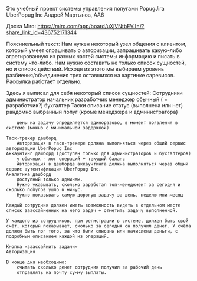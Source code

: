 Это учебный проект системы управления попугами PopugJira UberPopug Inc
Андрей Мартынов, AA6

Доска Miro:
    https://miro.com/app/board/uXjVNtbEVlI=/?share_link_id=436752171344

Поясниельный текст:
    Нам нужен некоторый узел общения с клиентом, который умеет спрашивать о авторизации,
    запрашивать какую-либо агрегированную из разных частей системы информацию и
    писать в систему что-либо.
    Нам нужно составить не только список сущностей, но и список действий.
    Исходя из этого мы выбираем уровень разбиения/объединения трех оставшихся на картинке саревисов.
    Рассылка работает отдельно.

Здесь я выписал для себя некоторый список сущностей:
    Сотрудники
        администратор
        начальник
        разработчик
        менеджер
        обычный ( = разработчик?)
        бухгалтер
    Таски
        описание
        статус (выполнена или нет)
        рандомно выбранный попуг (кроме менеджера и администратора)

        цены на задачу определяется единоразово, в момент появления в системе (можно с минимальной задержкой)

    Таск-трекер дашборд
        Авторизация в таск-трекере должна выполняться через общий сервис авторизации UberPopug Inc
    Аккаунтинг дашборд (доступен только для администраторов и бухгалтеров)
        у обычных - лог операций + текущий баланс
        Авторизация в дешборде аккаунтинга должна выполняться через общий сервис аутентификации UberPopug Inc.
    Аналитика дашборд
        доступный только админам.
        Нужно указывать, сколько заработал топ-менеджмент за сегодня и сколько попугов ушло в минус.
        Нужно показывать самую дорогую задачу за день, неделю или месяц

    Каждый сотрудник должен иметь возможность видеть в отдельном месте список заассайненных на него задач + отметить задачу выполненной.

    У каждого из сотрудников, при регистрации в системе, должен быть свой счёт, который показывает, сколько за сегодня он получил денег. У счёта должен быть лог того, за что были списаны или начислены деньги, с подробным описанием каждой из операций.

    Кнопка «заассайнить задачи»
    Авторизация

    В конце дня необходимо:
        считать сколько денег сотрудник получил за рабочий день
        отправлять на почту сумму выплаты.